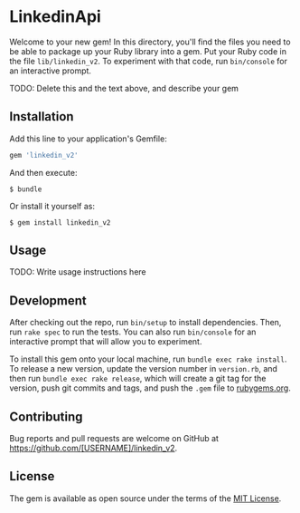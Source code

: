 # LinkedinApi

Welcome to your new gem! In this directory, you'll find the files you need to be able to package up your Ruby library into a gem. Put your Ruby code in the file `lib/linkedin_v2`. To experiment with that code, run `bin/console` for an interactive prompt.

TODO: Delete this and the text above, and describe your gem

## Installation

Add this line to your application's Gemfile:

```ruby
gem 'linkedin_v2'
```

And then execute:

    $ bundle

Or install it yourself as:

    $ gem install linkedin_v2

## Usage

TODO: Write usage instructions here

## Development

After checking out the repo, run `bin/setup` to install dependencies. Then, run `rake spec` to run the tests. You can also run `bin/console` for an interactive prompt that will allow you to experiment.

To install this gem onto your local machine, run `bundle exec rake install`. To release a new version, update the version number in `version.rb`, and then run `bundle exec rake release`, which will create a git tag for the version, push git commits and tags, and push the `.gem` file to [rubygems.org](https://rubygems.org).

## Contributing

Bug reports and pull requests are welcome on GitHub at https://github.com/[USERNAME]/linkedin_v2.

## License

The gem is available as open source under the terms of the [MIT License](https://opensource.org/licenses/MIT).
